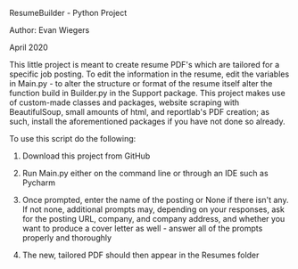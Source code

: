 ResumeBuilder - Python Project

Author: Evan Wiegers

April 2020

This little project is meant to create resume PDF's which are tailored for a specific job posting. To edit the 
information in the resume, edit the variables in Main.py - to alter the structure or format of the resume itself alter 
the function build in Builder.py in the Support package.  This project makes use of custom-made classes and packages, 
website scraping with BeautifulSoup, small amounts of html, and reportlab's PDF creation; as such, install the 
aforementioned packages if you have not done so already.

To use this script do the following:

1) Download this project from GitHub

2) Run Main.py either on the command line or through an IDE such as Pycharm

3) Once prompted, enter the name of the posting or None if there isn't any.  If not none, additional prompts may, 
depending on your responses, ask for the posting URL, company, and company address, and whether you want to produce a 
cover letter as well - answer all of the prompts properly and thoroughly

4) The new, tailored PDF should then appear in the Resumes folder
